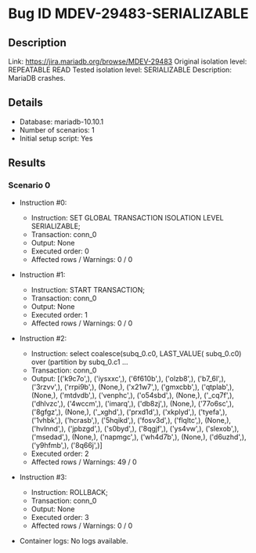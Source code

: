 # Bug ID MDEV-29483-SERIALIZABLE

## Description

Link:                     https://jira.mariadb.org/browse/MDEV-29483
Original isolation level: REPEATABLE READ
Tested isolation level:   SERIALIZABLE
Description:              MariaDB crashes.


## Details
 * Database: mariadb-10.10.1
 * Number of scenarios: 1
 * Initial setup script: Yes

## Results
### Scenario 0
 * Instruction #0:
     - Instruction:  SET GLOBAL TRANSACTION ISOLATION LEVEL SERIALIZABLE;
     - Transaction: conn_0
     - Output: None
     - Executed order: 0
     - Affected rows / Warnings: 0 / 0
 * Instruction #1:
     - Instruction:  START TRANSACTION;
     - Transaction: conn_0
     - Output: None
     - Executed order: 1
     - Affected rows / Warnings: 0 / 0
 * Instruction #2:
     - Instruction:  select coalesce(subq_0.c0, LAST_VALUE( subq_0.c0) over (partition by subq_0.c1 ...
     - Transaction: conn_0
     - Output: [('k9c7o',), ('iysxxc',), ('6f610b',), ('olzb8',), ('b7_6l',), ('3rzvv',), ('rrpi9b',), (None,), ('x21w7',), ('gmxcbb',), ('qtplab',), (None,), ('mtdvdb',), ('venphc',), ('o54sbd',), (None,), ('_cq7f',), ('dhlvzc',), ('4wccm',), ('imarq',), ('db8zj',), (None,), ('77o6sc',), ('8gfgz',), (None,), ('_xghd',), ('prxd1d',), ('xkplyd',), ('tyefa',), ('1vhbk',), ('hcrasb',), ('5hqikd',), ('fosv3d',), ('flqltc',), (None,), ('hvlnnd',), ('jpbzgd',), ('s0byd',), ('8qgjf',), ('ys4vw',), ('slexob',), ('msedad',), (None,), ('napmgc',), ('wh4d7b',), (None,), ('d6uzhd',), ('y9hfmb',), ('8q66j',)]
     - Executed order: 2
     - Affected rows / Warnings: 49 / 0
 * Instruction #3:
     - Instruction:  ROLLBACK;
     - Transaction: conn_0
     - Output: None
     - Executed order: 3
     - Affected rows / Warnings: 0 / 0

 * Container logs:
   No logs available.

